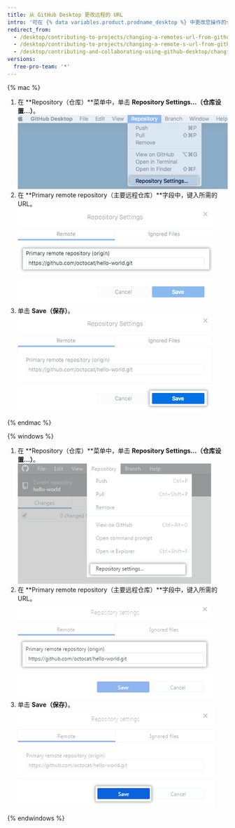 ```yaml
---
title: 从 GitHub Desktop 更改远程的 URL
intro: '可在 {% data variables.product.prodname_desktop %} 中更改您操作的仓库的远程 URL。 如果仓库已经更名，或者拥有仓库的用户或组织已经改变，您便可执行此操作。'
redirect_from:
  - /desktop/contributing-to-projects/changing-a-remotes-url-from-github-desktop
  - /desktop/contributing-to-projects/changing-a-remote-s-url-from-github-desktop
  - /desktop/contributing-and-collaborating-using-github-desktop/changing-a-remotes-url-from-github-desktop
versions:
  free-pro-team: '*'
---
```


{% mac %}

1. 在 **Repository（仓库）**菜单中，单击 **Repository Settings...（仓库设置...）**。 ![仓库设置菜单选项](/assets/images/help/desktop/repository-settings-mac.png)
2. 在 **Primary remote repository（主要远程仓库）**字段中，键入所需的 URL。 ![主要远程仓库字段](/assets/images/help/desktop/repository-settings-remote-mac.png)
3. 单击 **Save（保存）**。 ![保存按钮](/assets/images/help/desktop/repository-settings-save-mac.png)

{% endmac %}

{% windows %}

1. 在 **Repository（仓库）**菜单中，单击 **Repository Settings...（仓库设置...）**。 ![仓库设置菜单选项](/assets/images/help/desktop/repository-settings-win.png)
2. 在 **Primary remote repository（主要远程仓库）**字段中，键入所需的 URL。 ![主要远程仓库字段](/assets/images/help/desktop/repository-settings-remote-win.png)
3. 单击 **Save（保存）**。 ![保存按钮](/assets/images/help/desktop/repository-settings-save-win.png)

{% endwindows %}
